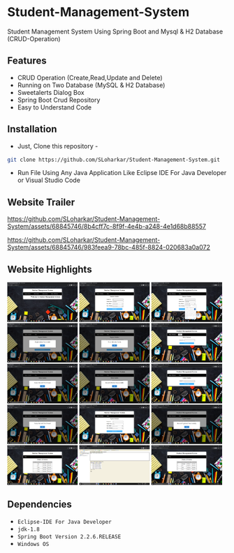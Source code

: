 # Student-Management-System
Student Management System Using Spring Boot and Mysql & H2 Database (CRUD-Operation)


## Features
- CRUD Operation (Create,Read,Update and Delete)
- Running on Two Database (MySQL & H2 Database)
- Sweetalerts Dialog Box
- Spring Boot Crud Repository
- Easy to Understand Code

## Installation
- Just, Clone this repository - 
````bash 
git clone https://github.com/SLoharkar/Student-Management-System.git
````
- Run File Using Any Java Application Like Eclipse IDE For Java Developer or Visual Studio Code


## Website Trailer

https://github.com/SLoharkar/Student-Management-System/assets/68845746/8b4cff7c-8f9f-4e4b-a248-4e1d68b88557


https://github.com/SLoharkar/Student-Management-System/assets/68845746/983feea9-78bc-485f-8824-020683a0a072


## Website Highlights
<p align="left" width="100%">

  <img width="32%" src="Screenshots/1.png">
  
<img width="32%" src="Screenshots/2.png">

<img width="32%" src="Screenshots/3.png">

<img width="32%" src="Screenshots/4.png">

<img width="32%" src="Screenshots/5.png">

<img width="32%" src="Screenshots/6.png">

<img width="32%" src="Screenshots/7.png">

<img width="32%" src="Screenshots/8.png">

<img width="32%" src="Screenshots/9.png">

<img width="32%" src="Screenshots/10.png">

<img width="32%" src="Screenshots/11.png">

<img width="32%" src="Screenshots/12.png">

<img width="32%" src="Screenshots/13.png">

<img width="32%" src="Screenshots/14.png">

<img width="32%" src="Screenshots/15.png">


</p>


## Dependencies
- `Eclipse-IDE For Java Developer`
- `jdk-1.8`
- `Spring Boot Version 2.2.6.RELEASE`
- `Windows OS`
